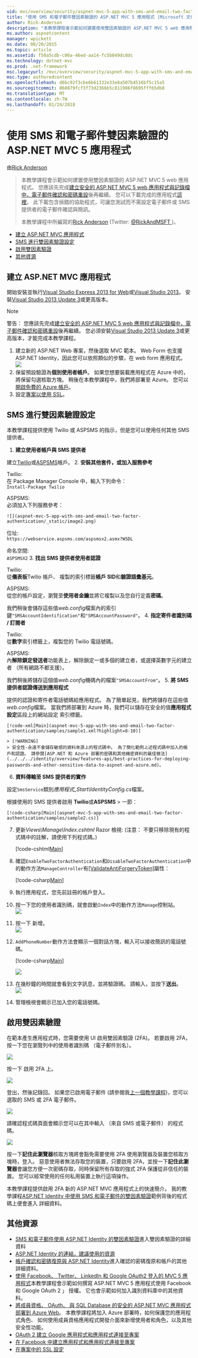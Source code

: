 ```yaml
---
uid: mvc/overview/security/aspnet-mvc-5-app-with-sms-and-email-two-factor-authentication
title: "使用 SMS 和電子郵件雙因素驗證的 ASP.NET MVC 5 應用程式 |Microsoft 文件"
author: Rick-Anderson
description: "本教學課程會示範如何建置使用雙因素驗證的 ASP.NET MVC 5 web 應用程式。 您應該先完成建立安全的 ASP.NET MVC 5 web 應用程式..."
ms.author: aspnetcontent
manager: wpickett
ms.date: 08/20/2015
ms.topic: article
ms.assetid: f50a5cdb-c06a-46ed-aa14-fc5b049dc8dc
ms.technology: dotnet-mvc
ms.prod: .net-framework
msc.legacyurl: /mvc/overview/security/aspnet-mvc-5-app-with-sms-and-email-two-factor-authentication
msc.type: authoredcontent
ms.openlocfilehash: d6bc92f3cbe6b61332e33e8a507b4516bf5c15a5
ms.sourcegitcommit: 060879fcf3f73d2366b5c811986f8695fff65db8
ms.translationtype: MT
ms.contentlocale: zh-TW
ms.lasthandoff: 01/24/2018
---
```

<a name="aspnet-mvc-5-app-with-sms-and-email-two-factor-authentication"></a>使用 SMS 和電子郵件雙因素驗證的 ASP.NET MVC 5 應用程式
====================
由[Rick Anderson](https://github.com/Rick-Anderson)

> 本教學課程會示範如何建置使用雙因素驗證的 ASP.NET MVC 5 web 應用程式。 您應該先完成[建立安全的 ASP.NET MVC 5 web 應用程式與記錄檔中，電子郵件確認和密碼重設](create-an-aspnet-mvc-5-web-app-with-email-confirmation-and-password-reset.md)後再繼續。 您可以下載完成的應用程式[這裡](https://code.msdn.microsoft.com/MVC-5-with-2FA-email-8f26d952)。 此下載包含偵錯的協助程式，可讓您測試而不需設定電子郵件或 SMS 提供者的電子郵件確認與簡訊。
> 
> 本教學課程中所編寫的[Rick Anderson](https://blogs.msdn.com/rickAndy) (Twitter: [ @RickAndMSFT ](https://twitter.com/RickAndMSFT) )。


- [建立 ASP.NET MVC 應用程式](#createMvc)
- [SMS 進行雙因素驗證設定](#SMS)
- [啟用雙因素驗證](#enable2)
- [其他資源](#addRes)

<a id="createMvc"></a>
## <a name="create-an-aspnet-mvc-app"></a>建立 ASP.NET MVC 應用程式

開始安裝並執行[Visual Studio Express 2013 for Web](https://go.microsoft.com/fwlink/?LinkId=299058)或[Visual Studio 2013](https://go.microsoft.com/fwlink/?LinkId=306566)。 安裝[Visual Studio 2013 Update 3](https://go.microsoft.com/fwlink/?LinkId=390465)或更高版本。

> [!NOTE]
> 警告： 您應該先完成[建立安全的 ASP.NET MVC 5 web 應用程式與記錄檔中，電子郵件確認和密碼重設](create-an-aspnet-mvc-5-web-app-with-email-confirmation-and-password-reset.md)後再繼續。 您必須安裝[Visual Studio 2013 Update 3](https://go.microsoft.com/fwlink/?LinkId=390465)或更高版本，才能完成本教學課程。


1. 建立新的 ASP.NET Web 專案，然後選取 MVC 範本。 Web Form 也支援 ASP.NET Identity，因此您可以依照類似的步驟，在 web form 應用程式。  
    ![](aspnet-mvc-5-app-with-sms-and-email-two-factor-authentication/_static/image1.png)
2. 保留預設驗證為**個別使用者帳戶**。 如果您想要裝載應用程式在 Azure 中的，將保留勾選核取方塊。 稍後在本教學課程中，我們將部署至 Azure。 您可以[開啟免費的 Azure 帳戶](https://azure.microsoft.com/pricing/free-trial/?WT.mc_id=A261C142F)。
3. 設定[專案以使用 SSL](create-an-aspnet-mvc-5-app-with-facebook-and-google-oauth2-and-openid-sign-on.md)。

<a id="SMS"></a>
## <a name="set-up-sms-for-two-factor-authentication"></a>SMS 進行雙因素驗證設定

本教學課程提供使用 Twilio 或 ASPSMS 的指示，但是您可以使用任何其他 SMS 提供者。

1. **建立使用者帳戶與 SMS 提供者**  
  
 建立[Twilio](https://www.twilio.com/try-twilio)或[ASPSMS](https://www.aspsms.com/asp.net/identity/testcredits/)帳戶。
2. **安裝其他套件，或加入服務參考**  
  
 Twilio:  
 在 Package Manager Console 中，輸入下列命令：  
    `Install-Package Twilio`  
  
 ASPSMS:  
 必須加入下列服務參考：  
  
    ![](aspnet-mvc-5-app-with-sms-and-email-two-factor-authentication/_static/image2.png)  
  
 位址:  
    `https://webservice.aspsms.com/aspsmsx2.asmx?WSDL`  
  
 命名空間:  
    `ASPSMSX2`
3. **找出 SMS 提供者使用者認證**  
  
 Twilio:  
 從**儀表板**Twilio 帳戶、 複製的索引標籤**帳戶 SID**和**驗證語彙基元**。  
  
 ASPSMS:  
 從您的帳戶設定，瀏覽至**使用者金鑰**並將它複製以及您自行定義**密碼**。  
  
 我們稍後會儲存這些值*web.config*檔案內的索引鍵`"SMSAccountIdentification"`和`"SMSAccountPassword"`。
4. **指定寄件者識別碼 / 訂閱者**  
  
 Twilio:  
 從**數字**索引標籤上，複製您的 Twilio 電話號碼。  
  
 ASPSMS:  
 內**解除鎖定發送者**功能表上，解除鎖定一或多個的建立者，或選擇英數字元的建立者 （所有網路不都支援）。  
  
 我們稍後將儲存這個值*web.config*機碼內的檔案`"SMSAccountFrom"`。
5. **將 SMS 提供者認證傳送到應用程式**  
  
 提供的認證和寄件者電話號碼給應用程式。 為了簡單起見，我們將儲存在這些值*web.config*檔案。 當我們將部署到 Azure 時，我們可以儲存在安全的值**應用程式設定**區段上的網站設定 索引標籤。 

    [!code-xml[Main](aspnet-mvc-5-app-with-sms-and-email-two-factor-authentication/samples/sample1.xml?highlight=8-10)]

    > [!WARNING]
    > 安全性-永遠不會儲存敏感的資料來源上的程式碼中。 為了簡化範例上述程式碼中加入的帳戶和認證。 請參閱[ASP.NET 和 Azure 部署的密碼和其他機密資料的最佳做法](../../../identity/overview/features-api/best-practices-for-deploying-passwords-and-other-sensitive-data-to-aspnet-and-azure.md)。
6. **資料傳輸至 SMS 提供者的實作**  
  
 設定`SmsService`類別*應用程式\_Start\IdentityConfig.cs*檔案。  
  
 根據使用的 SMS 提供者啟用  **Twilio**或**ASPSMS** > 一節： 

    [!code-csharp[Main](aspnet-mvc-5-app-with-sms-and-email-two-factor-authentication/samples/sample2.cs)]
7. 更新*Views\Manage\Index.cshtml* Razor 檢視: (注意： 不要只移除現有的程式碼中的註解，請使用下列程式碼。)  

    [!code-cshtml[Main](aspnet-mvc-5-app-with-sms-and-email-two-factor-authentication/samples/sample3.cshtml?highlight=29-66)]
8. 確認`EnableTwoFactorAuthentication`和`DisableTwoFactorAuthentication`中的動作方法`ManageController`有[[ValidateAntiForgeryToken]](https://msdn.microsoft.com/library/system.web.mvc.validateantiforgerytokenattribute(v=vs.118).aspx)屬性：  

    [!code-csharp[Main](aspnet-mvc-5-app-with-sms-and-email-two-factor-authentication/samples/sample4.cs?highlight=3,16)]
9. 執行應用程式，您先前註冊的帳戶登入。
10. 按一下您的使用者識別碼，就會啟動`Index`中的動作方法`Manage`控制站。  
    ![](aspnet-mvc-5-app-with-sms-and-email-two-factor-authentication/_static/image3.png)
11. 按一下 新增。  
    ![](aspnet-mvc-5-app-with-sms-and-email-two-factor-authentication/_static/image4.png)
12. `AddPhoneNumber`動作方法會顯示一個對話方塊，輸入可以接收簡訊的電話號碼。

    [!code-csharp[Main](aspnet-mvc-5-app-with-sms-and-email-two-factor-authentication/samples/sample5.cs)]

    ![](aspnet-mvc-5-app-with-sms-and-email-two-factor-authentication/_static/image5.png)
13. 在幾秒鐘的時間就會看到文字訊息，並將驗證碼。 請輸入，並按下**送出**。  
    ![](aspnet-mvc-5-app-with-sms-and-email-two-factor-authentication/_static/image6.png)
14. 管理檢視會顯示已加入您的電話號碼。

<a id="enable2"></a>
## <a name="enable-two-factor-authentication"></a>啟用雙因素驗證

在範本產生應用程式時，您需要使用 UI 啟用雙因素驗證 (2FA)。 若要啟用 2FA，按一下您在瀏覽列中的使用者識別碼 （電子郵件別名）。

![](aspnet-mvc-5-app-with-sms-and-email-two-factor-authentication/_static/image7.png)

按一下 啟用 2FA 上。

![](aspnet-mvc-5-app-with-sms-and-email-two-factor-authentication/_static/image8.png)

登出，然後記錄回。 如果您已啟用電子郵件 (請參閱我[上一個教學課程](../../../identity/overview/features-api/account-confirmation-and-password-recovery-with-aspnet-identity.md))，您可以選取的 SMS 或 2FA 電子郵件。

![](aspnet-mvc-5-app-with-sms-and-email-two-factor-authentication/_static/image9.png)

請確認程式碼頁面會顯示您可以在其中輸入 （來自 SMS 或電子郵件） 的程式碼。

![](aspnet-mvc-5-app-with-sms-and-email-two-factor-authentication/_static/image10.png)

按一下**記住此瀏覽器**核取方塊將會豁免需要使用 2FA 使用瀏覽器及裝置您核取方塊時，登入。 惡意使用者無法存取您的裝置，只要啟用 2FA，並按一下**記住此瀏覽器**會讓您方便一次密碼存取，同時保留所有存取的強式 2FA 保護從非信任的裝置。 您可以經常使用的任何私用裝置上執行這項操作。

本教學課程提供啟用 2FA 新的 ASP.NET MVC 應用程式上的快速簡介。 我的教學課程[ASP.NET Identity 中使用 SMS 和電子郵件的雙因素驗證](../../../identity/overview/features-api/two-factor-authentication-using-sms-and-email-with-aspnet-identity.md)範例背後的程式碼上便會進入 詳細資料。

<a id="addRes"></a>
## <a name="additional-resources"></a>其他資源

- [SMS 和電子郵件使用 ASP.NET Identity 的雙因素驗證](../../../identity/overview/features-api/two-factor-authentication-using-sms-and-email-with-aspnet-identity.md)進入雙因素驗證的詳細資料
- [ASP.NET Identity 的連結，建議使用的資源](../../../identity/overview/getting-started/aspnet-identity-recommended-resources.md)
- [帳戶確認和密碼復原與 ASP.NET Identity](../../../identity/overview/features-api/account-confirmation-and-password-recovery-with-aspnet-identity.md)進入確認的密碼復原和帳戶的其他詳細資料。
- [使用 Facebook、 Twitter、 LinkedIn 和 Google OAuth2 登入的 MVC 5 應用程式](create-an-aspnet-mvc-5-app-with-facebook-and-google-oauth2-and-openid-sign-on.md)本教學課程會示範如何撰寫 ASP.NET MVC 5 應用程式使用 Facebook 和 Google OAuth 2 」 授權。 它也會示範如何加入識別資料庫中的其他資料。
- [將成員資格、 OAuth、 與 SQL Database 的安全的 ASP.NET MVC 應用程式部署到 Azure Web](https://docs.microsoft.com/aspnet/core/security/authorization/secure-data)。 本教學課程將加入 Azure 部署時，如何保護您的應用程式角色、 如何使用成員資格應用程式開發介面來新增使用者和角色，以及其他安全性功能。
- [OAuth 2 建立 Google 應用程式和應用程式連接至專案](create-an-aspnet-mvc-5-app-with-facebook-and-google-oauth2-and-openid-sign-on.md#goog)
- [在 Facebook 中建立應用程式和應用程式連接至專案](create-an-aspnet-mvc-5-app-with-facebook-and-google-oauth2-and-openid-sign-on.md#fb)
- [在專案中的 SSL 設定](create-an-aspnet-mvc-5-app-with-facebook-and-google-oauth2-and-openid-sign-on.md#ssl)
